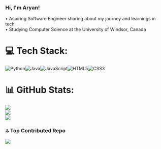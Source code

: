 
### Hi, I'm Aryan!
• Aspiring Software Engineer sharing about my journey and learnings in tech<br/>
• Studying Computer Science at the University of Windsor, Canada<br/>


# 💻 Tech Stack:
![Python](https://img.shields.io/badge/python-3670A0?style=for-the-badge&logo=python&logoColor=ffdd54)![Java](https://img.shields.io/badge/java-%23ED8B00.svg?style=for-the-badge&logo=openjdk&logoColor=white)![JavaScript](https://img.shields.io/badge/javascript-%23323330.svg?style=for-the-badge&logo=javascript&logoColor=%23F7DF1E)![HTML5](https://img.shields.io/badge/html5-%23E34F26.svg?style=for-the-badge&logo=html5&logoColor=white)![CSS3](https://img.shields.io/badge/css3-%231572B6.svg?style=for-the-badge&logo=css3&logoColor=white)  
# 📊 GitHub Stats:
![](https://github-readme-stats.vercel.app/api?username=notaarryan&theme=prussian&hide_border=false&include_all_commits=true&count_private=false)<br/>
![](https://github-readme-streak-stats.herokuapp.com/?user=notaarryan&theme=prussian&hide_border=false)<br/>
![](https://github-readme-stats.vercel.app/api/top-langs/?username=notaarryan&theme=prussian&hide_border=false&include_all_commits=true&count_private=false&layout=compact)
### 🔝 Top Contributed Repo
![](https://github-contributor-stats.vercel.app/api?username=notaarryan&limit=5&theme=prussian&combine_all_yearly_contributions=true)

<!-- Proudly created with GPRM ( https://gprm.itsvg.in ) -->
